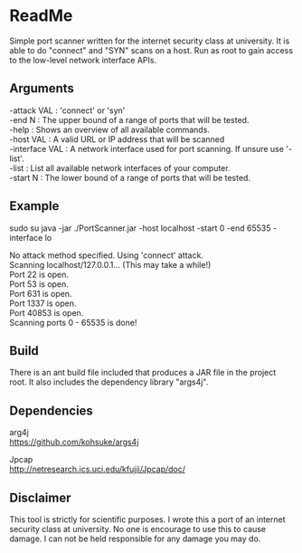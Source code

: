 # ReadMe

Simple port scanner written for the internet security class at university. It is able to do "connect" and "SYN" scans on a host. Run as root to gain access to the low-level network interface APIs.


## Arguments


 -attack VAL    : 'connect' or 'syn'  
 -end N         : The upper bound of a range of ports that will be tested.  
 -help          : Shows an overview of all available commands.  
 -host VAL      : A valid URL or IP address that will be scanned  
 -interface VAL : A network interface used for port scanning. If unsure use '-list'.  
 -list          : List all available network interfaces of your computer.  
 -start N       : The lower bound of a range of ports that will be tested.  


## Example

sudo su
java -jar ./PortScanner.jar -host localhost -start 0 -end 65535 -interface lo  
  
No attack method specified. Using 'connect' attack.  
Scanning localhost/127.0.0.1... (This may take a while!)  
Port 22 is open.  
Port 53 is open.    
Port 631 is open.  
Port 1337 is open.  
Port 40853 is open.  
Scanning ports 0 - 65535 is done!  


## Build

There is an ant build file included that produces a JAR file in the project root. It also includes the dependency library "args4j".


## Dependencies


arg4j  
https://github.com/kohsuke/args4j  

Jpcap  
http://netresearch.ics.uci.edu/kfujii/Jpcap/doc/  


## Disclaimer

This tool is strictly for scientific purposes. I wrote this a port of an internet security class at university. No one is encourage to use this to cause damage. I can not be held responsible for any damage you may do.

